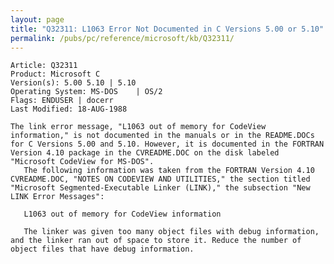 ```yaml
---
layout: page
title: "Q32311: L1063 Error Not Documented in C Versions 5.00 or 5.10"
permalink: /pubs/pc/reference/microsoft/kb/Q32311/
---
```


	Article: Q32311
	Product: Microsoft C
	Version(s): 5.00 5.10 | 5.10
	Operating System: MS-DOS    | OS/2
	Flags: ENDUSER | docerr
	Last Modified: 18-AUG-1988
	
	The link error message, "L1063 out of memory for CodeView
	information," is not documented in the manuals or in the README.DOCs
	for C Versions 5.00 and 5.10. However, it is documented in the FORTRAN
	Version 4.10 package in the CVREADME.DOC on the disk labeled
	"Microsoft CodeView for MS-DOS".
	   The following information was taken from the FORTRAN Version 4.10
	CVREADME.DOC, "NOTES ON CODEVIEW AND UTILITIES," the section titled
	"Microsoft Segmented-Executable Linker (LINK)," the subsection "New
	LINK Error Messages":
	
	   L1063 out of memory for CodeView information
	
	   The linker was given too many object files with debug information,
	and the linker ran out of space to store it. Reduce the number of
	object files that have debug information.
